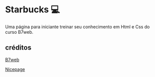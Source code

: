 

# Starbucks 💻



Uma página para iniciante treinar seu conhecimento em Html e Css do curso B7web.





## créditos 

[B7web](https://app.b7web.com.br/login)



[Nicepage](https://starbucks.nicepage.io/)



